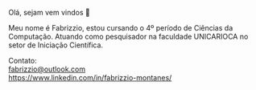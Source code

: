 Olá, sejam vem vindos 👋

Meu nome é Fabrizzio, estou cursando o 4º período de Ciências da Computação.
Atuando como pesquisador na faculdade UNICARIOCA no setor de Iniciação Científica.

Contato: <br>
fabrizzio@outlook.com <br>
https://www.linkedin.com/in/fabrizzio-montanes/

<!--
**FabrizzioMontanes/FabrizzioMontanes** is a ✨ _special_ ✨ repository because its `README.md` (this file) appears on your GitHub profile.

Here are some ideas to get you started:

- 🔭 I’m currently working on ...
- 🌱 I’m currently learning ...
- 👯 I’m looking to collaborate on ...
- 🤔 I’m looking for help with ...
- 💬 Ask me about ...
- 📫 How to reach me: ...
- 😄 Pronouns: ...
- ⚡ Fun fact: ...
-->
